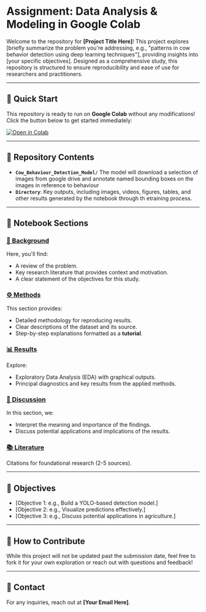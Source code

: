 # Assignment: Data Analysis & Modeling in Google Colab

Welcome to the repository for **[Project Title Here]**! This project explores [briefly summarize the problem you're addressing, e.g., "patterns in cow behavior detection using deep learning techniques"], providing insights into [your specific objectives]. Designed as a comprehensive study, this repository is structured to ensure reproducibility and ease of use for researchers and practitioners.

---

## 🚀 Quick Start
This repository is ready to run on **Google Colab** without any modifications! Click the button below to get started immediately:

[![Open in Colab](https://colab.research.google.com/assets/colab-badge.svg)](Cow_Behaviour_Detection_Model_Submission.ipynb)

---

## 📂 Repository Contents
- **`Cow_Behaviour_Detection_Model/`** The model will download a selection of images from google drive and annotate named bounding boxes on the images in reference to behaviour
- **`Directory`**: Key outputs, including images, videos, figures, tables, and other results generated by the notebook through th etraining process.

---

## 📑 Notebook Sections

### [🔎 Background](#background)
Here, you'll find:
- A review of the problem.
- Key research literature that provides context and motivation.
- A clear statement of the objectives for this study.

### [⚙️ Methods](#methods)
This section provides:
- Detailed methodology for reproducing results.
- Clear descriptions of the dataset and its source.
- Step-by-step explanations formatted as a **tutorial**.

### [📊 Results](#results)
Explore:
- Exploratory Data Analysis (EDA) with graphical outputs.
- Principal diagnostics and key results from the applied methods.

### [💬 Discussion](#discussion)
In this section, we:
- Interpret the meaning and importance of the findings.
- Discuss potential applications and implications of the results.

### [📚 Literature](#literature)
Citations for foundational research (2-5 sources).

---

## 🎯 Objectives
- [Objective 1: e.g., Build a YOLO-based detection model.]
- [Objective 2: e.g., Visualize predictions effectively.]
- [Objective 3: e.g., Discuss potential applications in agriculture.]

---

## 🤝 How to Contribute
While this project will not be updated past the submission date, feel free to fork it for your own exploration or reach out with questions and feedback!

---

## 📧 Contact
For any inquiries, reach out at **[Your Email Here]**.




